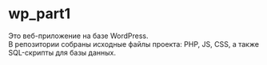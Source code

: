 # wp_part1

Это веб-приложение на базе WordPress.  
В репозитории собраны исходные файлы проекта: PHP, JS, CSS, а также SQL-скрипты для базы данных.  
